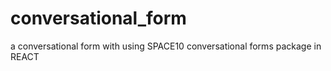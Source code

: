# conversational_form
a conversational form with using SPACE10 conversational forms package in REACT
